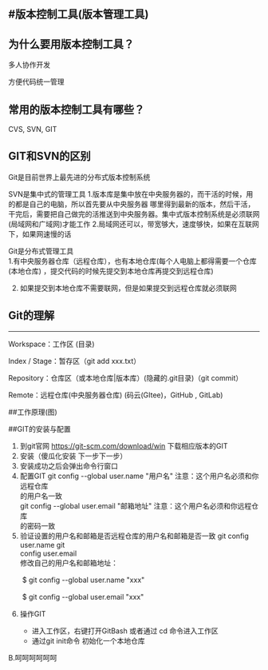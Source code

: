 #版本控制工具(版本管理工具)
--------------
## 为什么要用版本控制工具？
  
  多人协作开发

  方便代码统一管理
  

## 常用的版本控制工具有哪些？

  CVS, SVN, GIT
  

## GIT和SVN的区别

  Git是目前世界上最先进的分布式版本控制系统


  SVN是集中式的管理工具
  1.版本库是集中放在中央服务器的，而干活的时候，用的都是自己的电脑，所以首先要从中央服务器 哪里得到最新的版本，然后干活，干完后，需要把自己做完的活推送到中央服务器。集中式版本控制系统是必须联网(局域网和广域网)才能工作
  2.局域网还可以，带宽够大，速度够快，如果在互联网下，如果网速慢的话  


  Git是分布式管理工具  
  1.有中央服务器仓库（远程仓库），也有本地仓库(每个人电脑上都得需要一个仓库(本地仓库) ，提交代码的时候先提交到本地仓库再提交到远程仓库)     
  
  2. 如果提交到本地仓库不需要联网，但是如果提交到远程仓库就必须联网
  


## Git的理解
-----------------
Workspace：工作区 (目录)

Index / Stage：暂存区（git add xxx.txt） 
  
Repository：仓库区（或本地仓库|版本库）(隐藏的.git目录)（git commit）

Remote：远程仓库(中央服务器仓库) (码云(GItee)，GitHub , GitLab)


##工作原理(图)



##GIT的安装与配置

1. 到git官网 https://git-scm.com/download/win 下载相应版本的GIT
2. 安装（傻瓜化安装 下一步下一步）
3. 安装成功之后会弹出命令行窗口
4. 配置GIT  git config --global user.name "用户名"  注意：这个用户名必须和你远程仓库     
   的用户名一致  
   git config --global user.email "邮箱地址"  注意：这个用户名必须和你远程仓库     
   的密码一致
5. 验证设置的用户名和邮箱是否远程仓库的用户名和邮箱是否一致 git config user.name  git   
   config user.email   
   修改自己的用户名和邮箱地址：

　　$ git config --global user.name "xxx"

　　$ git config --global user.email "xxx"

6. 操作GIT

   * 进入工作区，右键打开GitBash  或者通过 cd 命令进入工作区
   * 通过git init命令 初始化一个本地仓库

B.呵呵呵呵呵呵

   


 
 
  


  
   
